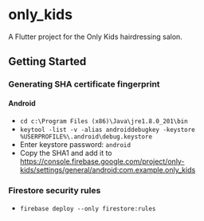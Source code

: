 # only_kids

A Flutter project for the Only Kids hairdressing salon.

## Getting Started

### Generating SHA certificate fingerprint
#### Android
* ```cd c:\Program Files (x86)\Java\jre1.8.0_201\bin```
* ```keytool -list -v -alias androiddebugkey -keystore %USERPROFILE%\.android\debug.keystore```
* Enter keystore password: ```android```
* Copy the SHA1 and add it to https://console.firebase.google.com/project/only-kids/settings/general/android:com.example.only_kids


### Firestore security rules
* ```firebase deploy --only firestore:rules```